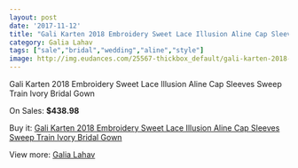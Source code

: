 ```yaml
---
layout: post
date: '2017-11-12'
title: "Gali Karten 2018 Embroidery Sweet Lace Illusion Aline Cap Sleeves Sweep Train Ivory Bridal Gown"
category: Galia Lahav
tags: ["sale","bridal","wedding","aline","style"]
image: http://img.eudances.com/25567-thickbox_default/gali-karten-2018-embroidery-sweet-lace-illusion-aline-cap-sleeves-sweep-train-ivory-bridal-gown.jpg
---
```

Gali Karten 2018 Embroidery Sweet Lace Illusion Aline Cap Sleeves Sweep Train Ivory Bridal Gown

On Sales: **$438.98**
<a href="https://www.eudances.com/en/galia-lahav/8505-gali-karten-2018-embroidery-sweet-lace-illusion-aline-cap-sleeves-sweep-train-ivory-bridal-gown.html"><amp-img layout="responsive" width="600" height="600" src="//img.eudances.com/25567-thickbox_default/gali-karten-2018-embroidery-sweet-lace-illusion-aline-cap-sleeves-sweep-train-ivory-bridal-gown.jpg" alt="Gali Karten 2018 Embroidery Sweet Lace Illusion Aline Cap Sleeves Sweep Train Ivory Bridal Gown 0" /></a>
<a href="https://www.eudances.com/en/galia-lahav/8505-gali-karten-2018-embroidery-sweet-lace-illusion-aline-cap-sleeves-sweep-train-ivory-bridal-gown.html"><amp-img layout="responsive" width="600" height="600" src="//img.eudances.com/25571-thickbox_default/gali-karten-2018-embroidery-sweet-lace-illusion-aline-cap-sleeves-sweep-train-ivory-bridal-gown.jpg" alt="Gali Karten 2018 Embroidery Sweet Lace Illusion Aline Cap Sleeves Sweep Train Ivory Bridal Gown 1" /></a>
<a href="https://www.eudances.com/en/galia-lahav/8505-gali-karten-2018-embroidery-sweet-lace-illusion-aline-cap-sleeves-sweep-train-ivory-bridal-gown.html"><amp-img layout="responsive" width="600" height="600" src="//img.eudances.com/25570-thickbox_default/gali-karten-2018-embroidery-sweet-lace-illusion-aline-cap-sleeves-sweep-train-ivory-bridal-gown.jpg" alt="Gali Karten 2018 Embroidery Sweet Lace Illusion Aline Cap Sleeves Sweep Train Ivory Bridal Gown 2" /></a>
<a href="https://www.eudances.com/en/galia-lahav/8505-gali-karten-2018-embroidery-sweet-lace-illusion-aline-cap-sleeves-sweep-train-ivory-bridal-gown.html"><amp-img layout="responsive" width="600" height="600" src="//img.eudances.com/25569-thickbox_default/gali-karten-2018-embroidery-sweet-lace-illusion-aline-cap-sleeves-sweep-train-ivory-bridal-gown.jpg" alt="Gali Karten 2018 Embroidery Sweet Lace Illusion Aline Cap Sleeves Sweep Train Ivory Bridal Gown 3" /></a>
<a href="https://www.eudances.com/en/galia-lahav/8505-gali-karten-2018-embroidery-sweet-lace-illusion-aline-cap-sleeves-sweep-train-ivory-bridal-gown.html"><amp-img layout="responsive" width="600" height="600" src="//img.eudances.com/25568-thickbox_default/gali-karten-2018-embroidery-sweet-lace-illusion-aline-cap-sleeves-sweep-train-ivory-bridal-gown.jpg" alt="Gali Karten 2018 Embroidery Sweet Lace Illusion Aline Cap Sleeves Sweep Train Ivory Bridal Gown 4" /></a>

Buy it: [Gali Karten 2018 Embroidery Sweet Lace Illusion Aline Cap Sleeves Sweep Train Ivory Bridal Gown](https://www.eudances.com/en/galia-lahav/8505-gali-karten-2018-embroidery-sweet-lace-illusion-aline-cap-sleeves-sweep-train-ivory-bridal-gown.html "Gali Karten 2018 Embroidery Sweet Lace Illusion Aline Cap Sleeves Sweep Train Ivory Bridal Gown")

View more: [Galia Lahav](https://www.eudances.com/en/119-galia-lahav "Galia Lahav")